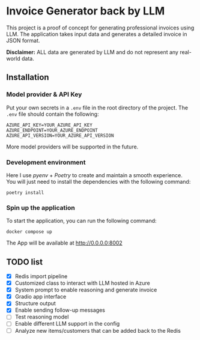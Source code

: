 # Invoice Generator back by LLM

This project is a proof of concept for generating professional invoices using LLM. The application takes input data and generates a detailed invoice in JSON format.

**Disclaimer:** ALL data are generated by LLM and do not represent any real-world data.


## Installation

### Model provider & API Key
Put your own secrets in a `.env` file in the root directory of the project. The `.env` file should contain the following:
```
AZURE_API_KEY=YOUR_AZURE_API_KEY
AZURE_ENDPOINT=YOUR_AZURE_ENDPOINT
AZURE_API_VERSION=YOUR_AZURE_API_VERSION
```
More model providers will be supported in the future.

### Development environment
Here I use *pyenv* + *Poetry* to create and maintain a smooth experience.    
You will just need to install the dependencies with the following command:
```shell
poetry install
```

### Spin up the application
To start the application, you can run the following command:
```shell
docker compose up
```

The App will be available at http://0.0.0.0:8002


## TODO list
- [x] Redis import pipeline  
- [x] Customized class to interact with LLM hosted in Azure  
- [x] System prompt to enable reasoning and generate invoice  
- [x] Gradio app interface  
- [x] Structure output  
- [x] Enable sending follow-up messages   
- [ ] Test reasoning model  
- [ ] Enable different LLM support in the config  
- [ ] Analyze new items/customers that can be added back to the Redis  
